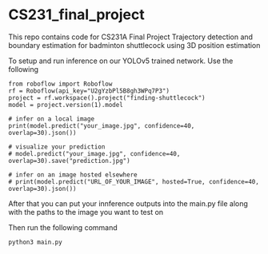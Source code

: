 # CS231_final_project
This repo contains code for CS231A Final Project Trajectory detection and boundary estimation for badminton shuttlecock using 3D position estimation

To setup and run inference on our YOLOv5 trained network. Use the following

```
from roboflow import Roboflow
rf = Roboflow(api_key="U2gYzbPl5B8gh3WPq7P3")
project = rf.workspace().project("finding-shuttlecock")
model = project.version(1).model

# infer on a local image
print(model.predict("your_image.jpg", confidence=40, overlap=30).json())

# visualize your prediction
# model.predict("your_image.jpg", confidence=40, overlap=30).save("prediction.jpg")

# infer on an image hosted elsewhere
# print(model.predict("URL_OF_YOUR_IMAGE", hosted=True, confidence=40, overlap=30).json())
```

After that you can put your innference outputs into the main.py file along with the paths to the image you want to test on

Then run the following command

```
python3 main.py
```
